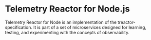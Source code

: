 # Telemetry Reactor for Node.js

Telemetry Reactor for Node is an implementation of the treactor-specification.
It is part of a set of microservices designed for learning, testing, and experimenting 
with the concepts of observability.


